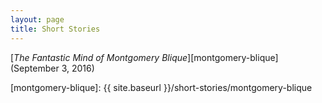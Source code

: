 ```yaml
---
layout: page
title: Short Stories
---
```


[_The Fantastic Mind of Montgomery Blique_][montgomery-blique] (September 3, 2016)

[montgomery-blique]: {{ site.baseurl }}/short-stories/montgomery-blique 